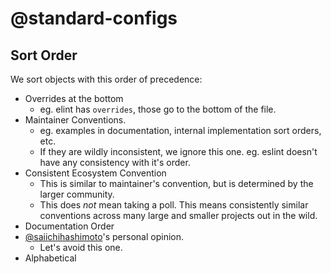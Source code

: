 # @standard-configs

## Sort Order

We sort objects with this order of precedence:

- Overrides at the bottom
  - eg. elint has `overrides`, those go to the bottom of the file.
- Maintainer Conventions.
  - eg. examples in documentation, internal implementation sort orders, etc.
  - If they are wildly inconsistent, we ignore this one. eg. eslint doesn't have any consistency with it's order.
- Consistent Ecosystem Convention
  - This is similar to maintainer's convention, but is determined by the larger community.
  - This does _not_ mean taking a poll. This means consistently similar conventions across many large and smaller projects out in the wild.
- Documentation Order
- [@saiichihashimoto](https://github.com/saiichihashimoto)'s personal opinion.
  - Let's avoid this one.
- Alphabetical

<!-- TODO .env* -->
<!-- TODO .gitattributes https://git-scm.com/docs/gitattributes -->
<!-- TODO .npmrc https://docs.npmjs.com/cli/v8/configuring-npm/npmrc -->
<!-- TODO Brewfile https://gist.github.com/mattmc3/e64c58073d6cd64692561d0843ea8ad3 -->
<!-- TODO gql-codegen.yml -->
